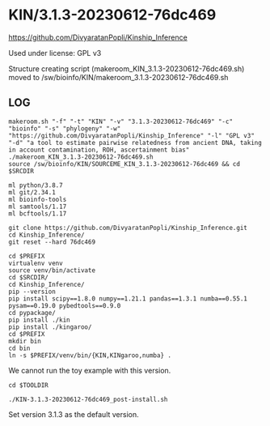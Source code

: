 KIN/3.1.3-20230612-76dc469
==========================

<https://github.com/DivyaratanPopli/Kinship_Inference>

Used under license:
GPL v3


Structure creating script (makeroom_KIN_3.1.3-20230612-76dc469.sh) moved to /sw/bioinfo/KIN/makeroom_3.1.3-20230612-76dc469.sh

LOG
---

    makeroom.sh "-f" "-t" "KIN" "-v" "3.1.3-20230612-76dc469" "-c" "bioinfo" "-s" "phylogeny" "-w" "https://github.com/DivyaratanPopli/Kinship_Inference" "-l" "GPL v3" "-d" "a tool to estimate pairwise relatedness from ancient DNA, taking in account contamination, ROH, ascertainment bias"
    ./makeroom_KIN_3.1.3-20230612-76dc469.sh 
    source /sw/bioinfo/KIN/SOURCEME_KIN_3.1.3-20230612-76dc469 && cd $SRCDIR

    ml python/3.8.7
    ml git/2.34.1
    ml bioinfo-tools
    ml samtools/1.17
    ml bcftools/1.17

    git clone https://github.com/DivyaratanPopli/Kinship_Inference.git
    cd Kinship_Inference/
    git reset --hard 76dc469

    cd $PREFIX
    virtualenv venv
    source venv/bin/activate
    cd $SRCDIR/
    cd Kinship_Inference/
    pip --version
    pip install scipy==1.8.0 numpy==1.21.1 pandas==1.3.1 numba==0.55.1 pysam==0.19.0 pybedtools==0.9.0
    cd pypackage/
    pip install ./kin
    pip install ./kingaroo/ 
    cd $PREFIX
    mkdir bin
    cd bin
    ln -s $PREFIX/venv/bin/{KIN,KINgaroo,numba} .

We cannot run the toy example with this version.

    cd $TOOLDIR

    ./KIN-3.1.3-20230612-76dc469_post-install.sh 

Set version 3.1.3 as the default version.
